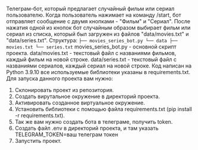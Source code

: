 Телеграм-бот, который предлагает случайный фильм или сериал пользователю. Когда пользователь 
нажимает на команду /start, бот отправляет сообщение с двумя кнопками - "Фильм" и "Сериал". 
После нажатия одной из кнопок бот случайным образом выбирает фильм или сериал из списка, который 
был загружен из файлов "data/movies.txt" и "data/series.txt".
Структура:
``
├── movies_series_bot.py
└── data
    ├── movies.txt
    └── series.txt
``
movies_series_bot.py - основной скрипт проекта.
data/movies.txt - текстовый файл с названиями фильмов, каждый фильм на новой строке.
data/series.txt - текстовый файл с названиями сериалов, каждый сериал на новой строке.
Код написан на Python 3.9.10 все используемые библиотеки указаны в requirements.txt. 
Для запуска данного проекта вам нужно:
1. Склонировать проект из репозитория.
2. Создать вирутальное окружение в директорий проекта. 
3. Активировать созданное виртуальное окружение.
4. Установить библиотеки с помощью файла requirements.txt (pip install -r requirements.txt).
5. Так же вам нужно создать бота в телеграме, получить token.
6. Создать файл .env в директорий проекта, и там указать TELEGRAM_TOKEN=ваш телеграм токен
7. Запустить проект.
